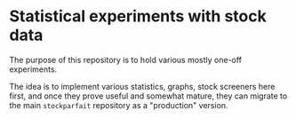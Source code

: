 # Statistical experiments with stock data

The purpose of this repository is to hold various mostly one-off experiments.

The idea is to implement various statistics, graphs, stock screeners here first,
and once they prove useful and somewhat mature, they can migrate to the main
`stockparfait` repository as a "production" version.
